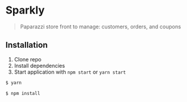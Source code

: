 # Sparkly

> Paparazzi store front to manage: customers, orders, and coupons

## Installation

1. Clone repo
2. Install dependencies
3. Start application with `npm start` or `yarn start`


```bash
$ yarn
```

```bash
$ npm install
```